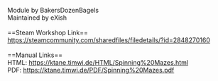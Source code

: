 Module by BakersDozenBagels<br/>
Maintained by eXish<br/>
<br/>
==Steam Workshop Link==<br/>
https://steamcommunity.com/sharedfiles/filedetails/?id=2848270160<br/>
<br/>
==Manual Links==<br/>
HTML: https://ktane.timwi.de/HTML/Spinning%20Mazes.html<br/>
PDF: https://ktane.timwi.de/PDF/Spinning%20Mazes.pdf<br/>

